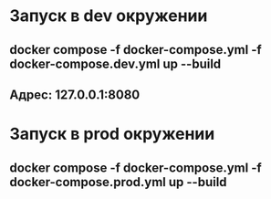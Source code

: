 # Запуск в dev окружении
## docker compose -f docker-compose.yml -f docker-compose.dev.yml up --build
## Адрес: 127.0.0.1:8080

# Запуск в prod окружении
## docker compose -f docker-compose.yml -f docker-compose.prod.yml up --build

